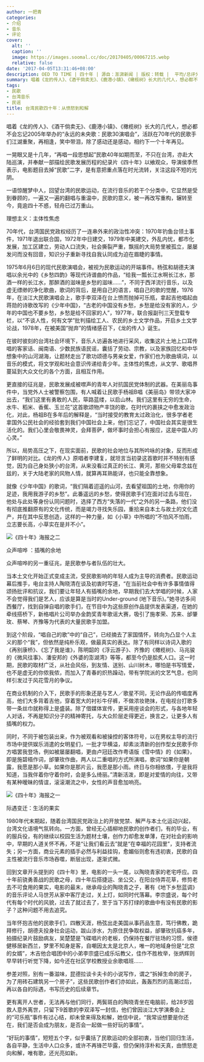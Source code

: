 ```yaml
---
author: 一把青
categories:
- 介绍
- 音乐
- 评论
cover:
  alt: ''
  caption: ''
  image: https://images.soomal.cc/doc/20170405/00067215.webp
  relative: false
date: '2017-04-05T13:31:46+08:00'
description: OED TO TIME | 四十年 | 源自：澎湃新闻 | 版权：转载 |  平均/总评分：09.50/19
summary: 唱着《龙的传人》、《酒干倘卖无》、《鹿港小镇》、《橄榄树》长大的几代人，想必都不会忘记2005年举办的“永远的未央歌：民歌30演唱会”，活跃在70年代的民歌手们江湖重聚，再相逢，笑中带泪，除了感动还是感动，相约下一个十年再见……
tags:
- 民歌
- 台湾音乐
- 民谣
title: 台湾民歌四十年：从愤怒到和解
---
```


唱着《龙的传人》、《酒干倘卖无》、《鹿港小镇》、《橄榄树》长大的几代人，想必都不会忘记2005年举办的“永远的未央歌：民歌30演唱会”，活跃在70年代的民歌手们江湖重聚，再相逢，笑中带泪，除了感动还是感动，相约下一个十年再见。

一晃眼又是十几年，“再唱一段思想起”民歌40年如期而至，不只在台湾，亦赴大陆巡演，并奉献一部描绘民歌发展历程的纪录片《四十年》以飨观众，导演侯季然表示，电影题目去掉“民歌”二字，是有意把重点落在时光流转，关注这段不短的光阴。

一语惊醒梦中人，回望台湾的民歌运动，在流行音乐的若干个分类中，它显然是受到眷顾的，一遍又一遍的翻唱与重温中，民歌的意义，被一再改写重构，辗转至今，竟逾四十不惑，轻舟已过万重山。

理想主义：主体性焦虑

70年代，台湾国民党政权经历了一连串外来的政治性冲突：1970年钓鱼台领土事件，1971年退出联合国，1972年中日建交，1979年中美建交，外乱内忧，都市化发展，加工区建立，劳动人口流失，社会撕裂严重，飘摇的大局势里被孤立，屡屡发问而没有回音，知识分子重新寻找自我认同成为迫在眉睫的事情。

1975年6月6日的现代民歌演唱会，被视为民歌运动的开端事件。杨弦和胡德夫演唱以余光中的《乡愁四韵》等现代诗谱曲的作品，“给我一瓢长江水啊长江水，那酒一样的长江水，那醉酒的滋味是乡愁的滋味……”，不同于西洋流行音乐，以及虚无缥缈的净化歌曲，歌词的背后，是用自己的语言，唱自己的歌的觉醒，1976年，在淡江大民歌演唱会上，歌手李双泽在台上愤而抛掉可乐瓶，拿起吉他唱起由蒋勋的诗歌改写的《少年中国》，“古老的中国没有乡愁，乡愁是给没有家的人，少年的中国也不要乡愁，乡愁是给不回家的人”，1977年，联合报副刊三天登载专栏，以“不谈人性，何有文学”批判描绘工人、农民的乡土文学作品，开启乡土文学论战，1978年，在被美国“抛弃”的情绪感召下，《龙的传人》诞生。

在彼时彼刻的台湾社会环境下，音乐人访遍各地进行采风，收集这片土地上口耳传唱的客家话、闽南语、少数民族语民谣，囊括了劳动、宗教，以及家族回忆和中华想象中的山河湖海，让题材走出了歌功颂德与男亲女爱，作家们也为歌曲填词，以音乐的模式，将文学观和社会意识传递给青少年。主体性的焦虑，从文学、歌唱界蔓延到大众文化的各个方面，且相互作用。

更直接的征兆是，民歌发展成被噤声的青年人对抗国民党体制的武器。在美丽岛事件中，当党外人士被警察包围，有人喊着让民歌手杨祖B唱《美丽岛》带领大家冲出去，“我们这里有勇敢的人民，筚路蓝缕，以启山林。我们这里有无穷的生命，水牛、稻米、香蕉、玉兰花”这首歌颂物产丰饶的歌，在时代的裹挟之中愈发政治化，对此，杨祖B在多年后的解释是，“当时接受的教育太过政治化，很多学者老拿国外公民社会的经验套到我们中国社会上来，他们忘记了，中国社会其实是很生活化的。我们心里会敬畏神灵，会拜菩萨，做坏事时会担心有报应，这是中国人的心灵。”

所以，局势高压之下，在现实面前，民歌的社会地位与其所吟咏的对象，反而形成了鲜明的对比。《龙的传人》原唱者李建复，就坦言当初录这首歌时并不特别有感觉，因为自己身处狭小的台湾，从来没看过真正的长江、黄河，那些父母辈念兹在兹的，关于大陆老家的风物人情，就算再耳熟能详，也只能全靠想象。

就像《少年中国》的歌词，“我们隔着迢遥的山河，去看望祖国的土地，你用你的足迹，我用我游子的乡愁”。此番遥远的乡愁，使得民歌手们在面对过去与现在，他处与此处等身份认同问题时，选择了西方“失落的一代”之外的另一条路，他们没有彻底推翻原有的文化传统，而是竭力寻找失乐园，重拾来自本土与故土的文化遗产，并在其中反思创造，这样的一种力量，如《小草》中所唱的“不怕风不怕雨，立志要长高，小草实在是并不小”。

![《四十年》海报之二](https://images.soomal.cc/doc/20170405/00067214.webp)





众声喧哗 ：插嘴的余地

众声喧哗的另一重征兆，是民歌参与者队伍的壮大。

当本土文化开始正式变成主流，受民歌影响的年轻人成为主导的消费者。民歌运动幕后推手，电台主持人陶晓清在谈及初衷时写道，“在当前社会中有许多事情值得颂扬批评和抗议，我们要让年轻人有插嘴的余地，早期我们去大学唱的时候，人家不会觉得我们是艺人，应该是算是当时的Under-ground (地下音乐)。”她寻访多间西餐厅，找到自弹自唱的歌手们，在节目中为这些原创作品提供发表渠道，在她的牵线搭桥下，新格唱片公司举办金韵奖青年歌谣大赛，吸引了施孝荣、苏来、邰肇玫、蔡琴、齐豫等为代表的大量民歌手加盟。

到这个阶段，“唱自己的歌”中的“自己”，已经摘去了家国情怀，转向为凸显个人主义的那个“我”，但依然是纯朴乐观，做最真实的表达。除了有同样以诗词入歌的《再别康桥》、《忘了我是谁》，陈明韶的《浮云游子》、齐豫的《橄榄树》、马兆骏的《微风往事》、潘安邦的《外婆的澎湖湾》等等，都至今仍是脍炙人口。这一时期，民歌的取材广泛，从社会风俗，到友情、送别、山川树木，哪怕是书写情爱，也不是虚无的你侬我侬，而加入了青春的炽热躁动，带有学院派的文艺气息，也同样引发过于风花雪月的争议。

在商业机制的介入下，民歌手的形象还是与艺人／歌星不同，无论作品的传唱度再高，他们大多背着吉他，穿着宽大的衬衫牛仔裤，不做浓妆艳抹，在电视台打歌多带一条丝巾就称得上是盛装。除了借媒体宣传，更采用座谈会的形式，与各地年轻人对话，不再是知识分子的精神寄托，与大众阶层走得更近，换言之，让更多人有插嘴的权力。

同时，不同于被包装出来，作为被观看和被操控的客体符号，以在男权主导的流行市场中提供娱乐消遣的女明星们，一批才华横溢，却素淡清新的创作型女民歌手你方唱罢我登场，例如被屡屡翻唱，更由卢冠廷改作粤语版《雪中情》的《如果》，即是施碧梧作词，邰肇玫作曲，两人以二重唱的方式所演唱，歌词“如果你是朝露，我愿是那小草。如果你是那片云，我愿是那小雨。终日与你相依偎，于是我将知道，当我伴着你守着你时，会是多么绮丽。”清新活泼，即是对爱情的向往，又带有某种暧昧的情谊，滚滚潮流之中，女性的声音愈加响亮。

![《四十年》海报之一](https://images.soomal.cc/doc/20170405/00067213.webp)





际遇变迁：生活的果实

1980年代末期起，随着台湾国民党政治上的开放党禁、解严与本土化运动兴起，台湾文化语境气氛转向。一方面，曾经无心插柳地民歌的创作者们，有的毕业，有的服兵役，有的继续以校园生活为题材土壤，创作力却愈发单薄，在对社会的影响中，早期的人道关怀不再，不是“让我们看云去”就是“在幸福的花园里”，支持者流失；另一方面，商业元素的插手必然与利益挂钩，愈媚俗则愈有违初衷，民歌的自主性被流行音乐市场吞噬，断层出现，遂渐式微。

回到文章开头提到的《四十年》里，电影的一头一尾，以陶晓青家的老宅呼应。四十年前骁勇善战的民歌之母，四十年后搭捷运、坐公交，在阳台侍弄花草，修剪老去不可食用的果实，电影的最末，继承母业的陶晓青之子，著有《地下乡愁蓝调》的音乐评论人马世芳从家中客厅走过，关上灯，如同时代落幕。李宗盛说，每个时代有每个时代的风貌，过去了就过去了，至于当下苏打绿的歌曲中有没有民歌的影子？这种问题不用去追究。

当年怀抱吉他的民歌手们，四散天涯，杨弦出走美国从事药品生意，笃行佛教，跪拜修行，胡德夫投身社会运动，跋山涉水，为原住民争取权益，邰肇玫抗癌多年，拍摄纪录片鼓励病友，吴楚楚是飞碟唱片的老板，仍保持在餐厅驻场的习惯，侯德健移居新西兰，梦里不知身是客，自嘲因太太是北京人，唯一的地域身份是“北京的女婿”，木吉他合唱团中的小弟李宗盛已成乐坛教父，佳作不胜枚举，张炳辉则早早转行听觉下降，如今还在社区学校教授业余歌唱班……

参差对照，别有一番滋味，昆德拉谈卡夫卡的小说写作，谓之“拆掉生命的房子，为了用砖石建筑另一个房子”，这些民歌创作者们亦如此，轰轰烈烈的高潮过后，再以各自的际遇，书写历史的后续章节。

更有离开人世者，无法再与他们同行，两鬓斑白的陶晓青坐在电脑前，给28岁因救人意外离世，只留下9首歌的李双泽写一封信，他们曾因淡江大学演奏会上的“可乐瓶”事件有过心结，却未曾来得及和解，她信中说，“我常设想要是你还在，我们是否会成为朋友，是否会一起做一些好玩的事情”。

“好玩的事情”，短短五个字，似乎囊括了民歌运动的全部初衷，当他们回归生活，各自平静，生活中人口众多，或许不再锋芒毕露，但仍保持淳朴和天真，由愤怒走向和解，唯有歌，还光亮如新。